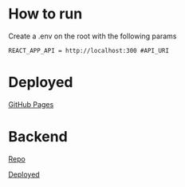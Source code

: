 # How to run

Create a .env on the root with the following params

```
REACT_APP_API = http://localhost:300 #API_URI
```
# Deployed

[GitHub Pages](https://isc-joserodriguez.github.io/todo-react)

# Backend

[Repo](https://github.com/isc-joserodriguez/api-todo)

[Deployed](https://todo-app-bs.herokuapp.com/v1)
